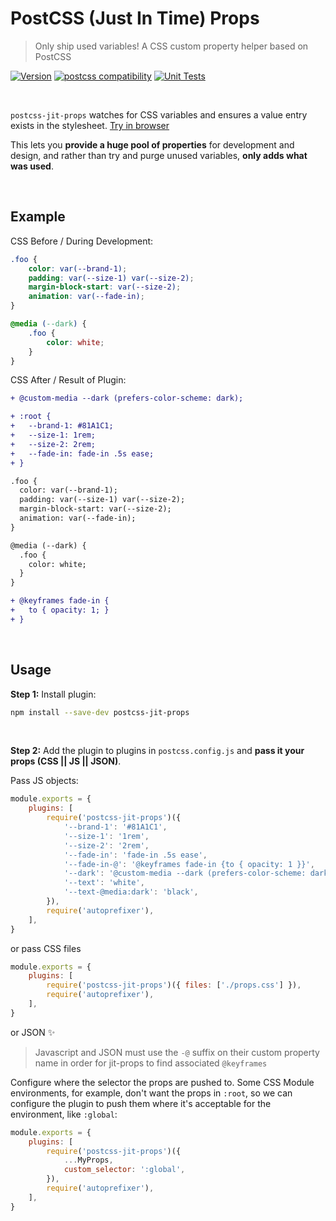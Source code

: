 # PostCSS (Just In Time) Props

> Only ship used variables! A CSS custom property helper based on PostCSS

[![Version](https://img.shields.io/npm/v/postcss-jit-props)](https://github.com/postcss/postcss-jit-props/blob/master/CHANGELOG.md)
[![postcss compatibility](https://img.shields.io/npm/dependency-version/postcss-jit-props/peer/postcss)](https://postcss.org/)
[![Unit Tests](https://github.com/argyleink/postcss-jit-props/actions/workflows/node.js.yml/badge.svg)](https://github.com/argyleink/postcss-jit-props/actions/workflows/node.js.yml)

<br>

`postcss-jit-props` watches for CSS variables and ensures a value entry exists in the stylesheet. [Try in browser](https://stackblitz.com/edit/jit-open-props?file=postcss.config.js)

This lets you **provide a huge pool of properties** for development and design, and rather than try and purge unused variables, **only adds what was used**.

<br>

## Example

CSS Before / During Development:

```css
.foo {
	color: var(--brand-1);
	padding: var(--size-1) var(--size-2);
	margin-block-start: var(--size-2);
	animation: var(--fade-in);
}

@media (--dark) {
	.foo {
		color: white;
	}
}
```

CSS After / Result of Plugin:

```diff
+ @custom-media --dark (prefers-color-scheme: dark);

+ :root {
+   --brand-1: #81A1C1;
+   --size-1: 1rem;
+   --size-2: 2rem;
+   --fade-in: fade-in .5s ease;
+ }

.foo {
  color: var(--brand-1);
  padding: var(--size-1) var(--size-2);
  margin-block-start: var(--size-2);
  animation: var(--fade-in);
}

@media (--dark) {
  .foo {
    color: white;
  }
}

+ @keyframes fade-in {
+   to { opacity: 1; }
+ }
```

<br>

## Usage

**Step 1:** Install plugin:

```sh
npm install --save-dev postcss-jit-props
```

<br>

**Step 2:** Add the plugin to plugins in `postcss.config.js` and **pass it your props (CSS || JS || JSON)**.

Pass JS objects:

```js
module.exports = {
	plugins: [
		require('postcss-jit-props')({
			'--brand-1': '#81A1C1',
			'--size-1': '1rem',
			'--size-2': '2rem',
			'--fade-in': 'fade-in .5s ease',
			'--fade-in-@': '@keyframes fade-in {to { opacity: 1 }}',
			'--dark': '@custom-media --dark (prefers-color-scheme: dark);',
			'--text': 'white',
			'--text-@media:dark': 'black',
		}),
		require('autoprefixer'),
	],
}
```

or pass CSS files

```js
module.exports = {
	plugins: [
		require('postcss-jit-props')({ files: ['./props.css'] }),
		require('autoprefixer'),
	],
}
```

or JSON ✨

> Javascript and JSON must use the `-@` suffix on their custom property name in order for jit-props to find associated `@keyframes`

Configure where the selector the props are pushed to. Some CSS Module environments, for example, don't want the props in `:root`, so we can configure the plugin to push them where it's acceptable for the environment, like `:global`:

```js
module.exports = {
	plugins: [
		require('postcss-jit-props')({
			...MyProps,
			custom_selector: ':global',
		}),
		require('autoprefixer'),
	],
}
```
